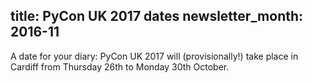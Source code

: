 title: PyCon UK 2017 dates
newsletter_month: 2016-11
---
A date for your diary: PyCon UK 2017 will (provisionally!) take place in Cardiff from Thursday 26th to Monday 30th October.
